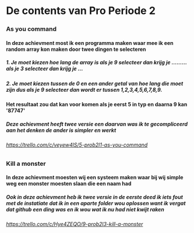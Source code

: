 # De contents van Pro Periode 2
 
### As you command
#### In deze achievment most ik een programma maken waar mee ik een random array kon maken door twee dingen te selecteren
##### 1. Je moet kiezen hoe lang de array is als je 9 selecteer dan krijg je ......... als je 3 selecteer dan krijg je ...
##### 2. Je moet kiezen tussen de 0 en een ander getal van hoe lang die moet zijn dus als je 9 selecteer dan wordt er tussen 1,2,3,4,5,6,7,8,9.
#### Het resultaat zou dat kan voor komen als je eerst 5 in typ en daarna 9 kan '87747'
##### Deze achievment heeft twee versie een daarvan was ik te gecompliceerd aan het denken de ander is simpler en werkt
###### https://trello.com/c/veyew4lS/5-prob2l1-as-you-command


### Kill a monster
#### In deze achievment moesten wij een systeem maken waar bij wij simple weg een monster moesten slaan die een naam had
##### Ook in deze achievment heb ik twee versie in de eerste deed ik iets fout met de instatiate dat ik in een aparte folder wou oplossen want ik vergat dat github een ding was en ik wou wat ik nu had niet kwijt raken
###### https://trello.com/c/Hye4ZEQO/9-prob2l3-kill-a-monster
